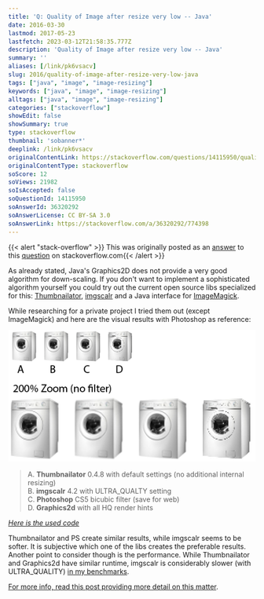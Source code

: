 ```yaml
---
title: 'Q: Quality of Image after resize very low -- Java'
date: 2016-03-30
lastmod: 2017-05-23
lastfetch: 2023-03-12T21:58:35.777Z
description: 'Quality of Image after resize very low -- Java'
summary: ''
aliases: [/link/pk6vsacv]
slug: 2016/quality-of-image-after-resize-very-low-java
tags: ["java", "image", "image-resizing"]
keywords: ["java", "image", "image-resizing"]
alltags: ["java", "image", "image-resizing"]
categories: ["stackoverflow"]
showEdit: false
showSummary: true
type: stackoverflow
thumbnail: 'sobanner*' 
deeplink: /link/pk6vsacv
originalContentLink: https://stackoverflow.com/questions/14115950/quality-of-image-after-resize-very-low-java
originalContentType: stackoverflow
soScore: 12
soViews: 21982
soIsAccepted: false
soQuestionId: 14115950
soAnswerId: 36320292
soAnswerLicense: CC BY-SA 3.0
soAnswerLink: https://stackoverflow.com/a/36320292/774398
---
```


{{< alert "stack-overflow" >}} This was originally posted as an [answer](https://stackoverflow.com/a/36320292/774398) to this [question](https://stackoverflow.com/questions/14115950/quality-of-image-after-resize-very-low-java)  on stackoverflow.com{{< /alert >}}

As already stated, Java's Graphics2D does not provide a very good algorithm for down-scaling. If you don't want to implement a sophisticated algorithm yourself you could try out the current open source libs specialized for this: [Thumbnailator](so_a2bd2e40d277da38e454ab52.png), [imgscalr](https://gist.github.com/patrickfav/a147ecd26a385ce4f6d8c373356454c4) and a Java interface for [ImageMagick](https://stackoverflow.com/a/36295066/774398).

While researching for a private project I tried them out (except ImageMagick) and here are the visual results with Photoshop as reference:

[![comparison](so_a2bd2e40d277da38e454ab52.png)](so_a2bd2e40d277da38e454ab52.png)

> A. **Thumbnailator** 0.4.8 with default settings (no additional internal resizing)  
> B. **imgscalr** 4.2 with ULTRA\_QUALTY setting  
> C. **Photoshop** CS5 bicubic filter (save for web)  
> D. **Graphics2d** with all HQ render hints

[_Here is the used code_](https://gist.github.com/patrickfav/a147ecd26a385ce4f6d8c373356454c4)

Thumbnailator and PS create similar results, while imgscalr seems to be softer. It is subjective which one of the libs creates the preferable results. Another point to consider though is the performance. While Thumbnailator and Graphics2d have similar runtime, imgscalr is considerably slower (with ULTRA\_QUALITY) [in my benchmarks](https://stackoverflow.com/a/36295066/774398).

[For more info, read this post providing more detail on this matter](https://stackoverflow.com/a/36295066/774398).